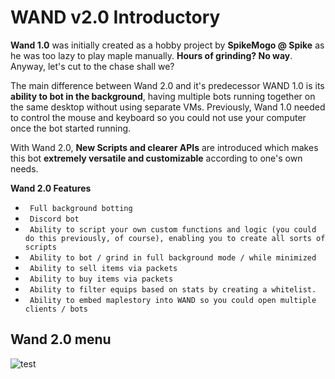 # WAND v2.0 Introductory  

**Wand 1.0** was initially created as a hobby project by **SpikeMogo @ Spike** as he was too lazy to play maple manually. **Hours of grinding? No way**. Anyway, let's cut to the chase shall we?

The main difference between Wand 2.0 and it's predecessor WAND 1.0 is its **ability to bot in the background**, having multiple bots running together on the same desktop without using separate VMs. Previously, Wand 1.0 needed to control the mouse and keyboard so you could not use your computer once the bot started running.

With Wand 2.0, **New Scripts and clearer APIs** are introduced which makes this bot **extremely versatile and customizable** according to one's own needs.

**Wand 2.0 Features**
- `` Full background botting`` 
- `` Discord bot``
- `` Ability to script your own custom functions and logic (you could do this previously, of course), enabling you to create all sorts of scripts`` 
- `` Ability to bot / grind in full background mode / while minimized`` 
- `` Ability to sell items via packets`` 
- `` Ability to buy items via packets`` 
- `` Ability to filter equips based on stats by creating a whitelist.`` 
- `` Ability to embed maplestory into WAND so you could open multiple clients / bots`` 

## Wand 2.0 menu
![test](https://raw.githubusercontent.com/SpikeMogo/New_WAND/main/docs/resource/WAND.PNG)
